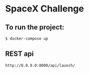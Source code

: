 # SpaceX Challenge

## To run the project:

```
$ docker-compose up
```

## REST api

```
http://0.0.0.0:8000/api/launch/
```